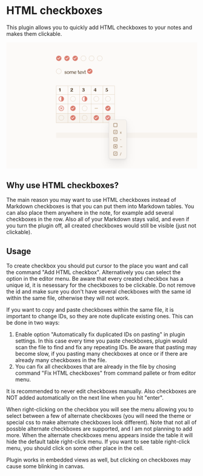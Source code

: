 # HTML checkboxes

This plugin allows you to quickly add HTML checkboxes to your notes and makes them clickable. 

![image](html-check.png)

## Why use HTML checkboxes?

The main reason you may want to use HTML checkboxes instead of Markdown checkboxes is that you can put them into Markdown tables. You can also place them anywhere in the note, for example add several checkboxes in the row. Also all of your Markdown stays valid, and even if you turn the plugin off, all created checkboxes would still be visible (just not clickable).

## Usage

To create checkbox you should put cursor to the place you want and call the command "Add HTML checkbox". Alternatively you can select the option in the editor menu. Be aware that every created checkbox has a unique id, it is nesessary for the checkboxes to be clickable. Do not remove the id and make sure you don't have several checkboxes with the same id within the same file, otherwise they will not work. 

If you want to copy and paste checkboxes within the same file, it is important to change IDs, so they are note duplicate existing ones. This can be done in two ways:
1. Enable option "Automatically fix duplicated IDs on pasting" in plugin settings. In this case every time you paste checkboxes, plugin would scan the file to find and fix any repeating IDs. Be aware that pasting may become slow, if you pasting many checkboxes at once or if there are already many checkboxes in the file.
2. You can fix all checkboxes that are already in the file by chosing command "Fix HTML checkboxes" from command pallete or from editor menu.

It is recommended to never edit checkboxes manually. Also checkboxes are NOT added automatically on the next line when you hit "enter".

When right-clicking on the checkbox you will see the menu allowing you to select between a few of alternate checkboxes (you will need the theme or special css to make alternate checkboxes look different). Note that not all of possble alternate checkboxes are supported, and I am not planning to add more. When the alternate checkboxes menu appears inside the table it will hide the default table right-click menu. If you want to see table right-click menu, you should click on some other place in the cell.

Plugin works in embedded views as well, but clicking on checkboxes may cause some blinking in canvas.
